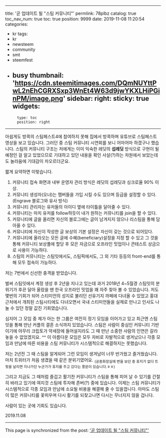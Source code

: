 
---
title: '곧 업데이트 될 "스팀 커뮤니티"'
permlink: 78plbz
catalog: true
toc_nav_num: true
toc: true
position: 9999
date: 2019-11-08 11:20:54
categories:
- kr
tags:
- kr
- newsteem
- community
- smt
- steemfest
- busy
thumbnail: 'https://cdn.steemitimages.com/DQmNUYttPwL2nEhCGRXSxp3WnEt4W63d9jwYKXLHiPGinPM/image.png'
sidebar:
    right:
        sticky: true
widgets:
    -
        type: toc
        position: right
---


아쉽게도 방콕의 스팀페스트4에 참여하지 못해 집에서 방콕하며 유튜브로 스팀페스트 영상을 보고 있습니다. 그러던 중 스팀 커뮤니티 시연회를 보니 어마어마 하겠구나 했습니다. 스팀의 커뮤니티 구조는 저에게는 이미 익숙한 레딧의 <b>섭레딧</b> 방식으로 구현이 될 예정인 걸 알고 있었으므로 기대하고 있던 내용을 확인 사살(?)하는 차원에서 보았는데도 놀라움에 기대감이 차오르더군요.

짧게 요약하면 이렇습니다. 

1. 커뮤니티 접속 화면과 내부 운영자 관리 방식은 레딧의 섭레딧과 싱크로율 90% 이상.
2. 커뮤니티 생성자(오너)는 멤버들을 가입 시킬 수도 있으며 등급을 설정할 수 있다. (Engrave 블로그와 유사 방식)
3. 커뮤니티 관리자는 유저들의 아이디 옆에 타이틀을 달아줄 수 있다.
4. 커뮤니티는 마치 유저를 follow하듯이 내가 원하는 커뮤니티를 join을 할 수 있다.
5. 커뮤니티에 글을 올리면 자신의 블로그에는 글이 남겨지지 않으나 리스팀을 통해 담아올 수 있다.
6. 커뮤니티에 자신이 작성한 글 보상의 기본 설정은 자신이 갖는 것으로 되어있다.
7. 커뮤니티에 올라오는 모든 글에 수혜(beneficiary)설정을 지정 할 수 있고 그 것을 통해 커뮤니티 보상풀에 할당 후 모은 자금으로 오프라인 밋업이나 콘테스트 상금으로 사용이 가능하다.
8. 스팀의 커뮤니티는 스팀잇에서도, 스팀픽에서도, 그 외 기타 등등의 front-end를 통해 모두 접속이 가능하다.

저는 7번에서 신선한 충격을 받았습니다.

벌써 스팀잇에서 계정 생성 후 2년을 지나고 있는데 과거 2018년 4~5월경 스팀잇의 분위기가 후끈 달아 올랐을 땐 한국 오프라인 밋업을 꽤 자주 찾아 볼 수 있었습니다. 저도 몇번의 기회가 되어 스티미언의 성지로 불리던 선유기지 까페에 다녀올 수 있었고 홍대 근처에서 개최된 스팀시티에도 다녀오면서 국내 스티미언들을 실제로 만나고 인사도 나눌 수 있던 정말 값진 기회였습니다. 

심지어 그 모임 중 제가 아는 한 그룹은 여전히 정기 모임을 이어가고 있고 최근엔 스팀잇을 통해 만난 커플의 결혼 소식까지 있었습니다. 스팀은 사람이 중심인 커뮤니티 기반이기에 아무리 크립토가 약세장에 들어설지라도 그 때 만난 소중한 사람의 인연은 갈라놓을 수 없었겠지요. ^^ 이 아름다운 모임은 모두 자비로 자발적으로 생겨났으나 각종 모임과 만남에 따른 비용을 스팀 커뮤니티가 시스템적으로 해결하지는 못했습니다.

저는 2년전 그 때 스팀을 알게되어 그런 모임이 생겨남이 너무 반가웠고 즐거웠습니다. 마치 트위터가 처음 생겼을 때 같은 분위기였어요. <sub>(공중화장실에 변을 보던 중 휴지가 없다 트윗을 날리면 지나가던 누군가가 휴지를 주고 갔다는 풍문이 있습니다.ㅎㅎ)</sub>

그리고 지금도 그 때처럼 즐겁고 활기찬 커뮤니티가 스팀을 통해 피어 날 수 있기를 간절히 바라고 있기에 여지것 스팀에 투자해 존버(?) 중에 있습니다. 이제는 스팀 커뮤니티가 시스템적으로 각종 모임과 만남에 소요될 비용을 해결해 줄 수 있을껍니다. 아마도 스팀이 많은 커뮤니티를 꽃피우며 다시 활기를 되찾고나면 다시는 무너지지 않을 겁니다.

사람이 있는 곳에 기회도 있습니다.

2019.11.08

- - -

This page is synchronized from the post: ['곧 업데이트 될 "스팀 커뮤니티"'](https://steemit.com/@jaydih/78plbz)
